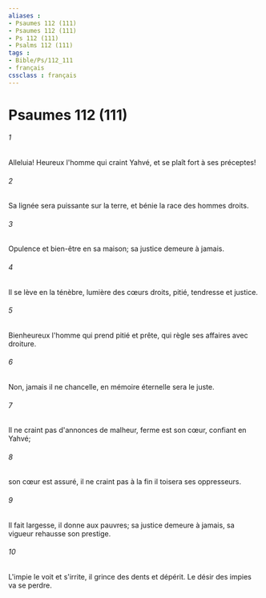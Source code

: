 ```yaml
---
aliases : 
- Psaumes 112 (111)
- Psaumes 112 (111)
- Ps 112 (111)
- Psalms 112 (111)
tags : 
- Bible/Ps/112_111
- français
cssclass : français
---
```


# Psaumes 112 (111)

###### 1
Alleluia! Heureux l'homme qui craint Yahvé, et se plaît fort à ses préceptes!
###### 2
Sa lignée sera puissante sur la terre, et bénie la race des hommes droits.
###### 3
Opulence et bien-être en sa maison; sa justice demeure à jamais.
###### 4
Il se lève en la ténèbre, lumière des cœurs droits, pitié, tendresse et justice.
###### 5
Bienheureux l'homme qui prend pitié et prête, qui règle ses affaires avec droiture.
###### 6
Non, jamais il ne chancelle, en mémoire éternelle sera le juste.
###### 7
Il ne craint pas d'annonces de malheur, ferme est son cœur, confiant en Yahvé;
###### 8
son cœur est assuré, il ne craint pas à la fin il toisera ses oppresseurs.
###### 9
Il fait largesse, il donne aux pauvres; sa justice demeure à jamais, sa vigueur rehausse son prestige.
###### 10
L'impie le voit et s'irrite, il grince des dents et dépérit. Le désir des impies va se perdre.
